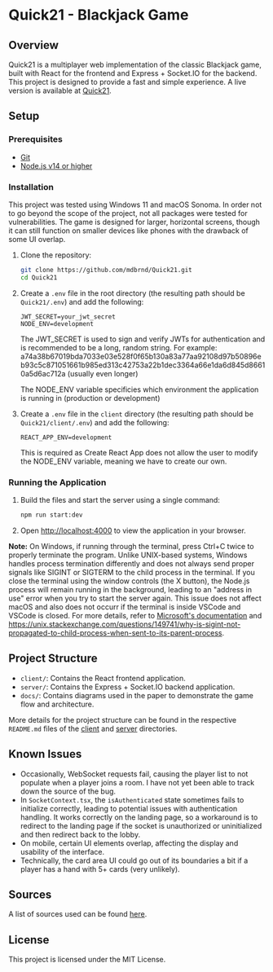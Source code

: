 # Quick21 - Blackjack Game

## Overview

Quick21 is a multiplayer web implementation of the classic Blackjack game, built with React for the frontend and Express + Socket.IO for the backend. This project is designed to provide a fast and simple experience. A live version is available at [Quick21](https://quick21.onrender.com).

## Setup

### Prerequisites

- [Git](https://git-scm.com/downloads)
- [Node.js v14 or higher](https://nodejs.org/en/download/package-manager)

### Installation

This project was tested using Windows 11 and macOS Sonoma. In order not to go beyond the scope of the project, not all packages were tested for vulnerabilities. The game is designed for larger, horizontal screens, though it can still function on smaller devices like phones with the drawback of some UI overlap.

1. Clone the repository:
   ```sh
   git clone https://github.com/mdbrnd/Quick21.git
   cd Quick21
   ```
2. Create a `.env` file in the root directory (the resulting path should be `Quick21/.env`) and add the following:

   ```env
   JWT_SECRET=your_jwt_secret
   NODE_ENV=development
   ```

   The JWT_SECRET is used to sign and verify JWTs for authentication and is recommended to be a long, random string. For example: a74a38b67019bda7033e03e528f0f65b130a83a77aa92108d97b50896eb93c5c871051661b985ed313c42753a22b1dec3364a66e1da6d845d86610a5d6ac712a (usually even longer)

   The NODE_ENV variable specificies which environment the application is running in (production or development)

3. Create a `.env` file in the `client` directory (the resulting path should be `Quick21/client/.env`) and add the following:
   ```env
   REACT_APP_ENV=development
   ```
   This is required as Create React App does not allow the user to modify the NODE_ENV variable, meaning we have to create our own.

### Running the Application

1. Build the files and start the server using a single command:

   ```sh
   npm run start:dev
   ```

2. Open [http://localhost:4000](http://localhost:4000) to view the application in your browser.

**Note:** On Windows, if running through the terminal, press Ctrl+C twice to properly terminate the program. Unlike UNIX-based systems, Windows handles process termination differently and does not always send proper signals like SIGINT or SIGTERM to the child process in the terminal. If you close the terminal using the window controls (the X button), the Node.js process will remain running in the background, leading to an "address in use" error when you try to start the server again. This issue does not affect macOS and also does not occurr if the terminal is inside VSCode and VSCode is closed. For more details, refer to [Microsoft's documentation](https://learn.microsoft.com/en-us/windows/win32/procthread/terminating-a-process) and https://unix.stackexchange.com/questions/149741/why-is-sigint-not-propagated-to-child-process-when-sent-to-its-parent-process.

## Project Structure

- `client/`: Contains the React frontend application.
- `server/`: Contains the Express + Socket.IO backend application.
- `docs/`: Contains diagrams used in the paper to demonstrate the game flow and architecture.

More details for the project structure can be found in the respective `README.md` files of the [client](https://github.com/mdbrnd/quick21/tree/main/client/README.md) and [server](https://github.com/mdbrnd/quick21/tree/main/server/README.md) directories.

## Known Issues

- Occasionally, WebSocket requests fail, causing the player list to not populate when a player joins a room. I have not yet been able to track down the source of the bug.
- In `SocketContext.tsx`, the `isAuthenticated` state sometimes fails to initialize correctly, leading to potential issues with authentication handling. It works correctly on the landing page, so a workaround is to redirect to the landing page if the socket is unauthorized or uninitialized and then redirect back to the lobby.
- On mobile, certain UI elements overlap, affecting the display and usability of the interface.
- Technically, the card area UI could go out of its boundaries a bit if a player has a hand with 5+ cards (very unlikely).

## Sources

A list of sources used can be found [here](https://github.com/mdbrnd/Maturarbeit/blob/main/Maturarbeit_Blackjack_GH.pdf).

## License

This project is licensed under the MIT License.
